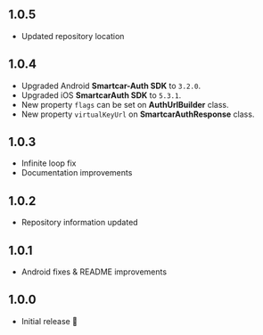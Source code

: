## 1.0.5
*  Updated repository location

## 1.0.4

* Upgraded Android **Smartcar-Auth SDK** to `3.2.0`.
* Upgraded iOS **SmartcarAuth SDK** to `5.3.1`.
* New property `flags` can be set on **AuthUrlBuilder** class.
* New property `virtualKeyUrl` on **SmartcarAuthResponse** class.

## 1.0.3

* Infinite loop fix
* Documentation improvements

## 1.0.2

* Repository information updated

## 1.0.1

* Android fixes & README improvements

## 1.0.0

* Initial release 🚀
